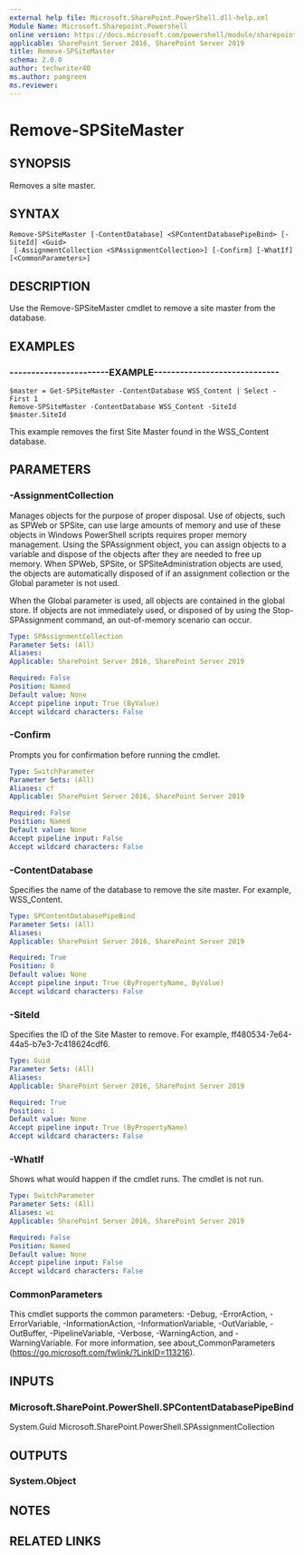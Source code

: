 ```yaml
---
external help file: Microsoft.SharePoint.PowerShell.dll-help.xml
Module Name: Microsoft.Sharepoint.Powershell
online version: https://docs.microsoft.com/powershell/module/sharepoint-server/remove-spsitemaster
applicable: SharePoint Server 2016, SharePoint Server 2019
title: Remove-SPSiteMaster
schema: 2.0.0
author: techwriter40
ms.author: pamgreen
ms.reviewer: 
---
```


# Remove-SPSiteMaster

## SYNOPSIS
Removes a site master.

## SYNTAX
```
Remove-SPSiteMaster [-ContentDatabase] <SPContentDatabasePipeBind> [-SiteId] <Guid>
 [-AssignmentCollection <SPAssignmentCollection>] [-Confirm] [-WhatIf] [<CommonParameters>]
```

## DESCRIPTION
Use the Remove-SPSiteMaster cmdlet to remove a site master from the database.

## EXAMPLES
### -----------------------EXAMPLE-----------------------------
```
$master = Get-SPSiteMaster -ContentDatabase WSS_Content | Select -First 1
Remove-SPSiteMaster -ContentDatabase WSS_Content -SiteId $master.SiteId
```

This example removes the first Site Master found in the WSS_Content database.


## PARAMETERS

### -AssignmentCollection
Manages objects for the purpose of proper disposal. Use of objects, such as SPWeb or SPSite, can use large amounts of memory and use of these objects in Windows PowerShell scripts requires proper memory management. Using the SPAssignment object, you can assign objects to a variable and dispose of the objects after they are needed to free up memory. When SPWeb, SPSite, or SPSiteAdministration objects are used, the objects are automatically disposed of if an assignment collection or the Global parameter is not used.

When the Global parameter is used, all objects are contained in the global store. If objects are not immediately used, or disposed of by using the Stop-SPAssignment command, an out-of-memory scenario can occur.

```yaml
Type: SPAssignmentCollection
Parameter Sets: (All)
Aliases: 
Applicable: SharePoint Server 2016, SharePoint Server 2019

Required: False
Position: Named
Default value: None
Accept pipeline input: True (ByValue)
Accept wildcard characters: False
```

### -Confirm
Prompts you for confirmation before running the cmdlet.

```yaml
Type: SwitchParameter
Parameter Sets: (All)
Aliases: cf
Applicable: SharePoint Server 2016, SharePoint Server 2019

Required: False
Position: Named
Default value: None
Accept pipeline input: False
Accept wildcard characters: False
```

### -ContentDatabase
Specifies the name of the database to remove the site master. For example, WSS_Content.

```yaml
Type: SPContentDatabasePipeBind
Parameter Sets: (All)
Aliases: 
Applicable: SharePoint Server 2016, SharePoint Server 2019

Required: True
Position: 0
Default value: None
Accept pipeline input: True (ByPropertyName, ByValue)
Accept wildcard characters: False
```

### -SiteId
Specifies the ID of the Site Master to remove. For example, ff480534-7e64-44a5-b7e3-7c418624cdf6.

```yaml
Type: Guid
Parameter Sets: (All)
Aliases: 
Applicable: SharePoint Server 2016, SharePoint Server 2019

Required: True
Position: 1
Default value: None
Accept pipeline input: True (ByPropertyName)
Accept wildcard characters: False
```

### -WhatIf
Shows what would happen if the cmdlet runs.
The cmdlet is not run.

```yaml
Type: SwitchParameter
Parameter Sets: (All)
Aliases: wi
Applicable: SharePoint Server 2016, SharePoint Server 2019

Required: False
Position: Named
Default value: None
Accept pipeline input: False
Accept wildcard characters: False
```

### CommonParameters
This cmdlet supports the common parameters: -Debug, -ErrorAction, -ErrorVariable, -InformationAction, -InformationVariable, -OutVariable, -OutBuffer, -PipelineVariable, -Verbose, -WarningAction, and -WarningVariable. For more information, see about_CommonParameters (https://go.microsoft.com/fwlink/?LinkID=113216).

## INPUTS

### Microsoft.SharePoint.PowerShell.SPContentDatabasePipeBind
System.Guid
Microsoft.SharePoint.PowerShell.SPAssignmentCollection

## OUTPUTS

### System.Object

## NOTES

## RELATED LINKS
